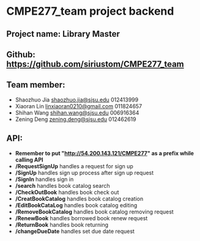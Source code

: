 # CMPE277_team project backend
## Project name: Library Master
## Github: https://github.com/siriustom/CMPE277_team
## Team member:
- Shaozhuo Jia   shaozhuo.jia@sjsu.edu 012413999
- Xiaoran Lin    linxiaoran0210@gmail.com 011824657
- Shihan Wang    shihan.wang@sjsu.edu 006916364
- Zening Deng    zening.deng@sjsu.edu 012462619

## API: 
- **Remember to put  "http://54.200.143.121/CMPE277"  as a prefix while calling API**
- **/RequestSignUp**              handles a request for sign up
- **/SignUp**                     handles sign up process after sign up request
- **/SignIn**                     handles sign in
- **/search**                     handles book catalog search
- **/CheckOutBook**               handles book check out
- **/CreatBookCatalog**           handles book catalog creation
- **/EditBookCataLog**            handles book catalog editing
- **/RemoveBookCatalog**          handles book catalog removing request
- **/RenewBook**                  handles borrowed book renew request
- **/ReturnBook**                 handles book returning
- **/changeDueDate**              handles set due date request      
